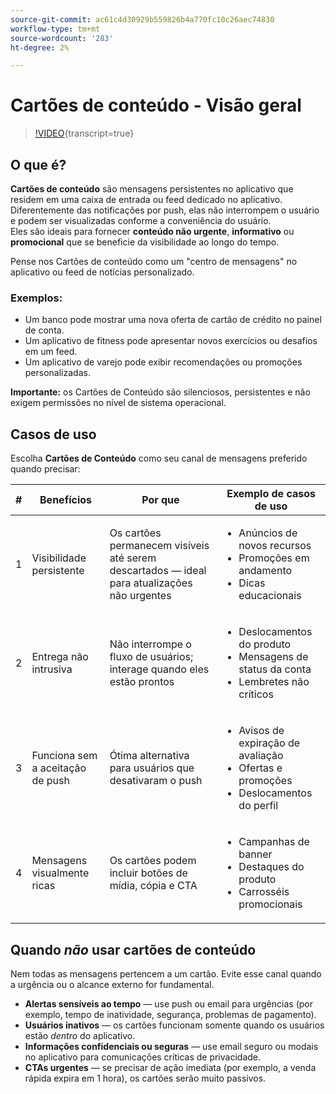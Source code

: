 ```yaml
---
source-git-commit: ac61c4d30929b559826b4a770fc10c26aec74830
workflow-type: tm+mt
source-wordcount: '283'
ht-degree: 2%

---
```

# Cartões de conteúdo - Visão geral

>[!VIDEO](https://video.tv.adobe.com/v/3458224/?learn=on&enablevpops){transcript=true}

## O que é?

**Cartões de conteúdo** são mensagens persistentes no aplicativo que residem em uma caixa de entrada ou feed dedicado no aplicativo. Diferentemente das notificações por push, elas não interrompem o usuário e podem ser visualizadas conforme a conveniência do usuário.\
Eles são ideais para fornecer **conteúdo não urgente**, **informativo** ou **promocional** que se beneficie da visibilidade ao longo do tempo.

Pense nos Cartões de conteúdo como um &quot;centro de mensagens&quot; no aplicativo ou feed de notícias personalizado.

### Exemplos:

- Um banco pode mostrar uma nova oferta de cartão de crédito no painel de conta.
- Um aplicativo de fitness pode apresentar novos exercícios ou desafios em um feed.
- Um aplicativo de varejo pode exibir recomendações ou promoções personalizadas.

**Importante:** os Cartões de Conteúdo são silenciosos, persistentes e não exigem permissões no nível de sistema operacional.

## Casos de uso

Escolha **Cartões de Conteúdo** como seu canal de mensagens preferido quando precisar:

| # | Benefícios | Por que | Exemplo de casos de uso |
|---|---------|-----|-------------------|
| 1 | Visibilidade persistente | Os cartões permanecem visíveis até serem descartados — ideal para atualizações não urgentes | <ul><li>Anúncios de novos recursos</li><li>Promoções em andamento</li><li>Dicas educacionais</li></ul> |
| 2 | Entrega não intrusiva | Não interrompe o fluxo de usuários; interage quando eles estão prontos | <ul><li>Deslocamentos do produto</li><li>Mensagens de status da conta</li><li>Lembretes não críticos</li></ul> |
| 3 | Funciona sem a aceitação de push | Ótima alternativa para usuários que desativaram o push | <ul><li>Avisos de expiração de avaliação</li><li>Ofertas e promoções</li><li>Deslocamentos do perfil</li></ul> |
| 4 | Mensagens visualmente ricas | Os cartões podem incluir botões de mídia, cópia e CTA | <ul><li>Campanhas de banner</li><li>Destaques do produto</li><li>Carrosséis promocionais</li></ul> |

## Quando *não* usar cartões de conteúdo

Nem todas as mensagens pertencem a um cartão. Evite esse canal quando a urgência ou o alcance externo for fundamental.

- **Alertas sensíveis ao tempo** — use push ou email para urgências (por exemplo, tempo de inatividade, segurança, problemas de pagamento).
- **Usuários inativos** — os cartões funcionam somente quando os usuários estão *dentro* do aplicativo.
- **Informações confidenciais ou seguras** — use email seguro ou modais no aplicativo para comunicações críticas de privacidade.
- **CTAs urgentes** — se precisar de ação imediata (por exemplo, a venda rápida expira em 1 hora), os cartões serão muito passivos.
